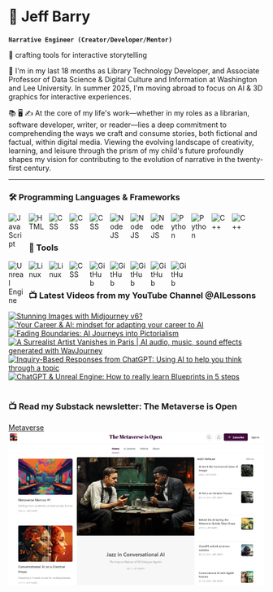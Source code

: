 # 🔭 Jeff Barry

**`Narrative Engineer (Creator/Developer/Mentor)`**

🌱 crafting tools for interactive storytelling

💬 I'm in my last 18 months as Library Technology Developer, and Associate Professor of Data Science & Digital Culture and Information at Washington and Lee University. In summer 2025, I'm moving abroad to focus on AI & 3D graphics for interactive experiences. 

📚 🖥️ ✍️ At the core of my life's work—whether in my roles as a librarian, software developer, writer, or reader—lies a deep commitment to comprehending the ways we craft and consume stories, both fictional and factual, within digital media. Viewing the evolving landscape of creativity, learning, and leisure through the prism of my child's future profoundly shapes my vision for contributing to the evolution of narrative in the twenty-first century.

---

### 🛠️ Programming Languages & Frameworks

          
<img align="left" alt="JavaScript" width="30px" style="padding-right:10px;" src="https://cdn.jsdelivr.net/gh/devicons/devicon/icons/javascript/javascript-plain.svg" />
<img align="left" alt="HTML" width="30px" style="padding-right:10px;" src="https://cdn.jsdelivr.net/gh/devicons/devicon/icons/html5/html5-plain.svg" />
<img align="left" alt="CSS" width="30px" style="padding-right:10px;" src="https://cdn.jsdelivr.net/gh/devicons/devicon/icons/css3/css3-original.svg" />
<img align="left" alt="CSS" width="30px" style="padding-right:10px;" src="https://cdn.jsdelivr.net/gh/devicons/devicon/icons/bootstrap/bootstrap-original.svg" />
<img align="left" alt="CSS" width="30px" style="padding-right:10px;" src="https://cdn.jsdelivr.net/gh/devicons/devicon/icons/php/php-original.svg" />
<img align="left" alt="NodeJS" width="30px" style="padding-right:10px;" src="https://cdn.jsdelivr.net/gh/devicons/devicon/icons/nodejs/nodejs-original.svg" />
<img align="left" alt="NodeJS" width="30px" style="padding-right:10px;" src="https://cdn.jsdelivr.net/gh/devicons/devicon/icons/nextjs/nextjs-original.svg" />
<img align="left" alt="NodeJS" width="30px" style="padding-right:10px;" src="https://cdn.jsdelivr.net/gh/devicons/devicon/icons/svelte/svelte-original.svg" />
<img align="left" alt="Python" width="30px" style="padding-right:10px;" src="https://cdn.jsdelivr.net/gh/devicons/devicon/icons/python/python-plain.svg" />
<img align="left" alt="Python" width="30px" style="padding-right:10px;" src="https://cdn.jsdelivr.net/gh/devicons/devicon/icons/r/r-original.svg" />
<img align="left" alt="C++" width="30px" style="padding-right:10px;" src="https://cdn.jsdelivr.net/gh/devicons/devicon/icons/cplusplus/cplusplus-line.svg" />
<img align="left" alt="C++" width="30px" style="padding-right:10px;" src="https://cdn.jsdelivr.net/gh/devicons/devicon/icons/objectivec/objectivec-plain.svg" />

<br />
<br />

### 🧰 Tools

<img align="left" alt="Unreal Engine" width="30px" style="padding-right:10px;" src="https://cdn.jsdelivr.net/gh/devicons/devicon/icons/unrealengine/unrealengine-original.svg" />
<img align="left" alt="Linux" width="30px" style="padding-right:10px;" src="https://cdn.jsdelivr.net/gh/devicons/devicon/icons/linux/linux-original.svg" />
<img align="left" alt="Linux" width="30px" style="padding-right:10px;" src="https://cdn.jsdelivr.net/gh/devicons/devicon/icons/apache/apache-original.svg" />
<img align="left" alt="CSS" width="30px" style="padding-right:10px;" src="https://cdn.jsdelivr.net/gh/devicons/devicon/icons/wordpress/wordpress-original.svg" />
<img align="left" alt="GitHub" width="30px" style="padding-right:10px;" src="https://cdn.jsdelivr.net/gh/devicons/devicon/icons/github/github-original.svg" />
<img align="left" alt="GitHub" width="30px" style="padding-right:10px;" src="https://cdn.jsdelivr.net/gh/devicons/devicon/icons/firebase/firebase-plain.svg" />
<img align="left" alt="GitHub" width="30px" style="padding-right:10px;" src="https://cdn.jsdelivr.net/gh/devicons/devicon/icons/mongodb/mongodb-original.svg" />
<img align="left" alt="GitHub" width="30px" style="padding-right:10px;" src="https://cdn.jsdelivr.net/gh/devicons/devicon/icons/mysql/mysql-original.svg" />
<img align="left" alt="GitHub" width="30px" style="padding-right:10px;" src="https://cdn.jsdelivr.net/gh/devicons/devicon/icons/postgresql/postgresql-original.svg" />

<br />

#
### 📺 Latest Videos from my YouTube Channel @AILessons
<!-- BEGIN YOUTUBE-CARDS -->
[![Stunning Images with Midjourney v6?](https://ytcards.demolab.com/?id=0rpUzPWWZsY&title=Stunning+Images+with+Midjourney+v6%3F&lang=en&timestamp=1703358121&background_color=%230d1117&title_color=%23ffffff&stats_color=%23dedede&max_title_lines=1&width=250&border_radius=5 "Stunning Images with Midjourney v6?")](https://www.youtube.com/watch?v=0rpUzPWWZsY)
[![Your Career & AI: mindset for adapting your career to AI](https://ytcards.demolab.com/?id=kgPXqM0ydKE&title=Your+Career+%26+AI%3A+mindset+for+adapting+your+career+to+AI&lang=en&timestamp=1703270951&background_color=%230d1117&title_color=%23ffffff&stats_color=%23dedede&max_title_lines=1&width=250&border_radius=5 "Your Career & AI: mindset for adapting your career to AI")](https://www.youtube.com/watch?v=kgPXqM0ydKE)
[![Fading Boundaries: AI Journeys into Pictorialism](https://ytcards.demolab.com/?id=i8LHMhkvAVM&title=Fading+Boundaries%3A+AI+Journeys+into+Pictorialism&lang=en&timestamp=1699368814&background_color=%230d1117&title_color=%23ffffff&stats_color=%23dedede&max_title_lines=1&width=250&border_radius=5 "Fading Boundaries: AI Journeys into Pictorialism")](https://www.youtube.com/watch?v=i8LHMhkvAVM)
[![A Surrealist Artist Vanishes in Paris | AI audio, music, sound effects generated with WavJourney](https://ytcards.demolab.com/?id=eMOpjEjYwWk&title=A+Surrealist+Artist+Vanishes+in+Paris+%7C+AI+audio%2C+music%2C+sound+effects+generated+with+WavJourney&lang=en&timestamp=1693008493&background_color=%230d1117&title_color=%23ffffff&stats_color=%23dedede&max_title_lines=1&width=250&border_radius=5 "A Surrealist Artist Vanishes in Paris | AI audio, music, sound effects generated with WavJourney")](https://www.youtube.com/watch?v=eMOpjEjYwWk)
[![Inquiry-Based Responses from ChatGPT: Using AI to help you think through a topic](https://ytcards.demolab.com/?id=nIUZrXNb-cY&title=Inquiry-Based+Responses+from+ChatGPT%3A+Using+AI+to+help+you+think+through+a+topic&lang=en&timestamp=1692901902&background_color=%230d1117&title_color=%23ffffff&stats_color=%23dedede&max_title_lines=1&width=250&border_radius=5 "Inquiry-Based Responses from ChatGPT: Using AI to help you think through a topic")](https://www.youtube.com/watch?v=nIUZrXNb-cY)
[![ChatGPT & Unreal Engine: How to really learn Blueprints in 5 steps](https://ytcards.demolab.com/?id=0M7tIHGYIkQ&title=ChatGPT+%26+Unreal+Engine%3A+How+to+really+learn+Blueprints+in+5+steps&lang=en&timestamp=1692718336&background_color=%230d1117&title_color=%23ffffff&stats_color=%23dedede&max_title_lines=1&width=250&border_radius=5 "ChatGPT & Unreal Engine: How to really learn Blueprints in 5 steps")](https://www.youtube.com/watch?v=0M7tIHGYIkQ)
<!-- END YOUTUBE-CARDS -->

# 

### 📺 Read my Substack newsletter: The Metaverse is Open

[Metaverse <img src="metaverse-screenshot-750.png">](https://metaverseisopen.substack.com/)

#

<!--
**jeffreybarry/jeffreybarry** is a ✨ _special_ ✨ repository because its `README.md` (this file) appears on your GitHub profile.

Here are some ideas to get you started:

-  I’m currently working on ...
-  I’m currently learning ...
- 👯 I’m looking to collaborate on ...
- 🤔 I’m looking for help with ...
-  Ask me about ...
- 📫 How to reach me: ...
- 😄 Pronouns: ...
- ⚡ Fun fact: ...
-->
